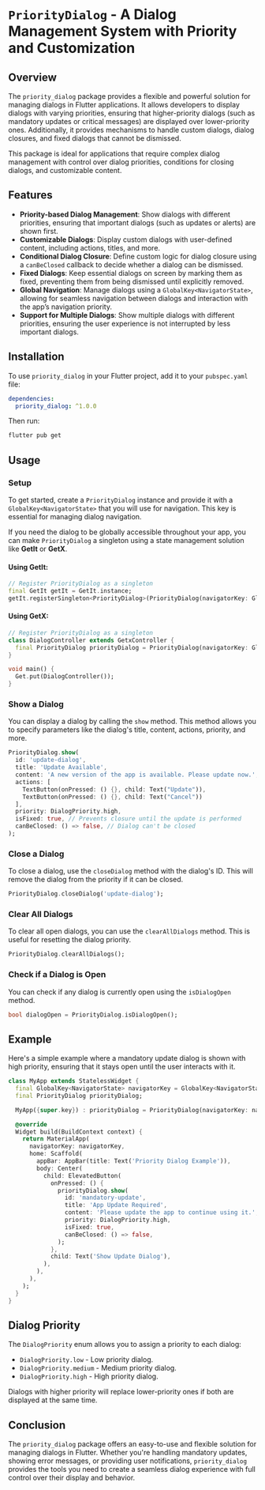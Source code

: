 # `PriorityDialog` - A Dialog Management System with Priority and Customization

## Overview

The `priority_dialog` package provides a flexible and powerful solution for managing dialogs in Flutter applications. It allows developers to display dialogs with varying priorities, ensuring that higher-priority dialogs (such as mandatory updates or critical messages) are displayed over lower-priority ones. Additionally, it provides mechanisms to handle custom dialogs, dialog closures, and fixed dialogs that cannot be dismissed.

This package is ideal for applications that require complex dialog management with control over dialog priorities, conditions for closing dialogs, and customizable content.

## Features

- **Priority-based Dialog Management**: Show dialogs with different priorities, ensuring that important dialogs (such as updates or alerts) are shown first.
- **Customizable Dialogs**: Display custom dialogs with user-defined content, including actions, titles, and more.
- **Conditional Dialog Closure**: Define custom logic for dialog closure using a `canBeClosed` callback to decide whether a dialog can be dismissed.
- **Fixed Dialogs**: Keep essential dialogs on screen by marking them as fixed, preventing them from being dismissed until explicitly removed.
- **Global Navigation**: Manage dialogs using a `GlobalKey<NavigatorState>`, allowing for seamless navigation between dialogs and interaction with the app’s navigation priority.
- **Support for Multiple Dialogs**: Show multiple dialogs with different priorities, ensuring the user experience is not interrupted by less important dialogs.

## Installation

To use `priority_dialog` in your Flutter project, add it to your `pubspec.yaml` file:

```yaml
dependencies:
  priority_dialog: ^1.0.0
```

Then run:

```bash
flutter pub get
```

## Usage

### Setup

To get started, create a `PriorityDialog` instance and provide it with a `GlobalKey<NavigatorState>` that you will use for navigation. This key is essential for managing dialog navigation.

If you need the dialog to be globally accessible throughout your app, you can make `PriorityDialog` a singleton using a state management solution like **GetIt** or **GetX**.

#### Using GetIt:

```dart
// Register PriorityDialog as a singleton
final GetIt getIt = GetIt.instance;
getIt.registerSingleton<PriorityDialog>(PriorityDialog(navigatorKey: GlobalKey<NavigatorState>()));
```

#### Using GetX:

```dart
// Register PriorityDialog as a singleton
class DialogController extends GetxController {
  final PriorityDialog priorityDialog = PriorityDialog(navigatorKey: GlobalKey<NavigatorState>());
}

void main() {
  Get.put(DialogController());
}
```

### Show a Dialog

You can display a dialog by calling the `show` method. This method allows you to specify parameters like the dialog's title, content, actions, priority, and more.

```dart
PriorityDialog.show(
  id: 'update-dialog',
  title: 'Update Available',
  content: 'A new version of the app is available. Please update now.',
  actions: [
    TextButton(onPressed: () {}, child: Text("Update")),
    TextButton(onPressed: () {}, child: Text("Cancel"))
  ],
  priority: DialogPriority.high,
  isFixed: true, // Prevents closure until the update is performed
  canBeClosed: () => false, // Dialog can't be closed
);
```

### Close a Dialog

To close a dialog, use the `closeDialog` method with the dialog's ID. This will remove the dialog from the priority if it can be closed.

```dart
PriorityDialog.closeDialog('update-dialog');
```

### Clear All Dialogs

To clear all open dialogs, you can use the `clearAllDialogs` method. This is useful for resetting the dialog priority.

```dart
PriorityDialog.clearAllDialogs();
```

### Check if a Dialog is Open

You can check if any dialog is currently open using the `isDialogOpen` method.

```dart
bool dialogOpen = PriorityDialog.isDialogOpen();
```

## Example

Here's a simple example where a mandatory update dialog is shown with high priority, ensuring that it stays open until the user interacts with it.

```dart
class MyApp extends StatelessWidget {
  final GlobalKey<NavigatorState> navigatorKey = GlobalKey<NavigatorState>();
  final PriorityDialog priorityDialog;

  MyApp({super.key}) : priorityDialog = PriorityDialog(navigatorKey: navigatorKey);

  @override
  Widget build(BuildContext context) {
    return MaterialApp(
      navigatorKey: navigatorKey,
      home: Scaffold(
        appBar: AppBar(title: Text('Priority Dialog Example')),
        body: Center(
          child: ElevatedButton(
            onPressed: () {
              priorityDialog.show(
                id: 'mandatory-update',
                title: 'App Update Required',
                content: 'Please update the app to continue using it.',
                priority: DialogPriority.high,
                isFixed: true,
                canBeClosed: () => false,
              );
            },
            child: Text('Show Update Dialog'),
          ),
        ),
      ),
    );
  }
}
```

## Dialog Priority

The `DialogPriority` enum allows you to assign a priority to each dialog:

- `DialogPriority.low` - Low priority dialog.
- `DialogPriority.medium` - Medium priority dialog.
- `DialogPriority.high` - High priority dialog.

Dialogs with higher priority will replace lower-priority ones if both are displayed at the same time.

## Conclusion

The `priority_dialog` package offers an easy-to-use and flexible solution for managing dialogs in Flutter. Whether you're handling mandatory updates, showing error messages, or providing user notifications, `priority_dialog` provides the tools you need to create a seamless dialog experience with full control over their display and behavior.
